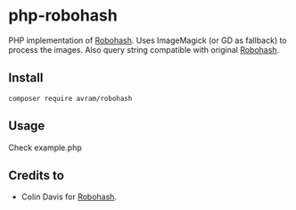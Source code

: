 php-robohash 
============

PHP implementation of [Robohash](https://github.com/e1ven/Robohash). Uses ImageMagick (or GD as fallback) to process the images. Also query string compatible with original  [Robohash](http://robohash.org).

## Install ##

`composer require avram/robohash`

## Usage ##

Check example.php

## Credits to ##

- Colin Davis for [Robohash](https://github.com/e1ven/Robohash).
